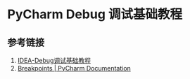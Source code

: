 # PyCharm Debug 调试基础教程




## 参考链接
1. [IDEA-Debug调试基础教程](work/tools/IT/JetBrains/IDEA/IDEA-Debug调试基础教程.md)
2. [Breakpoints | PyCharm Documentation](https://www.jetbrains.com/help/pycharm/using-breakpoints.html)
